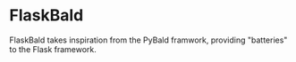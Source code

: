 FlaskBald
==========
FlaskBald takes inspiration from the PyBald framwork, providing "batteries" to the Flask framework.
